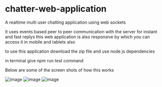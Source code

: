 # chatter-web-application
A realtime multi user chatting application using web sockets

It uses events based peer to peer communication with the server for instant and fast replys
this web application is also responsive by which you can access it in mobile and tablets also








to use this application download the zip file and use node js dependencies

in terminal give  npm run test command

Below are some of the screen shots of how this works

![image](https://user-images.githubusercontent.com/94310726/210177062-ddd7e6e4-d7f7-458c-85dc-3698f55ce92e.png)
![image](https://user-images.githubusercontent.com/94310726/210177174-f9425eb2-0dc0-4d32-9392-8497665b4365.png)
![image](https://user-images.githubusercontent.com/94310726/210177186-b7a2d978-d16b-4d45-9b5c-fc1039dbf425.png)


